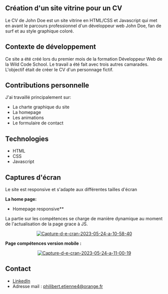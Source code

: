 Création d'un site vitrine pour un CV
----------------------------------------

Le CV de John Doe est un site vitrine en HTML/CSS et Javascript qui met en avant le parcours professionnel d'un développeur web John Doe, fan de surf et au style graphique coloré. 

Contexte de développement
--------------------------------------

Ce site a été créé lors du premier mois de la formation Développeur Web de la Wild Code School. Le travail a été fait avec trois autres camarades. L'objectif était de créer le CV d'un personnage fictif.

Contributions personnelle
--------------------------------------
J'ai travaillé principalement sur:

* La charte graphique du site
* La homepage
* Les animations
* Le formulaire de contact


Technologies
--------------------------------------
* HTML
* CSS
* Javascript

Captures d'écran
----------------------------------
Le site est responsive et s'adapte aux différentes tailles d'écran

**La home page:**

<p align="center">
<a href="https://ibb.co/yh1hxbS"></a>
</p>

* Homepage responsive**

La partie sur les compétences se charge de manière dynamique au moment de l'actualisation de la page grace à JS.

<p align="center">
<a href="https://ibb.co/MDJQd01"><img src="https://i.ibb.co/XZGMHR5/Capture-d-e-cran-2023-05-24-a-10-58-40.png" alt="Capture-d-e-cran-2023-05-24-a-10-58-40" border="0"></a>
</p>

**Page compétences version mobile :**

<p align="center">
<a href="https://ibb.co/3vsgHLV"><img src="https://i.ibb.co/zF5qw0C/Capture-d-e-cran-2023-05-24-a-11-00-19.png" alt="Capture-d-e-cran-2023-05-24-a-11-00-19" border="0"></a>
</p>

Contact
------------------------------------
* [LinkedIn](https://www.linkedin.com/in/etiennephilibert/)
* Adresse mail : philibert.etienne4@orange.fr
